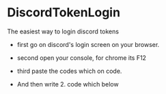 # DiscordTokenLogin
The easiest way to login discord tokens

+ first go on discord's login screen on your browser.

+ second open your console, for chrome its F12

+ third paste the codes which on code.

+ And then write 2. code which below
